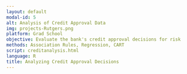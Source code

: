 ```yaml
---
layout: default
modal-id: 5
alt: Analysis of Credit Approval Data
img: projects-Rutgers.png
platform: Grad School
objective: Evaluate the bank's credit approval decisions for risk
methods: Association Rules, Regression, CART
script: creditanalysis.html
language: R
title: Analyzing Credit Approval Decisions
---
```

